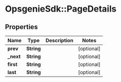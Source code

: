 # OpsgenieSdk::PageDetails

## Properties
Name | Type | Description | Notes
------------ | ------------- | ------------- | -------------
**prev** | **String** |  | [optional] 
**_next** | **String** |  | [optional] 
**first** | **String** |  | [optional] 
**last** | **String** |  | [optional] 


